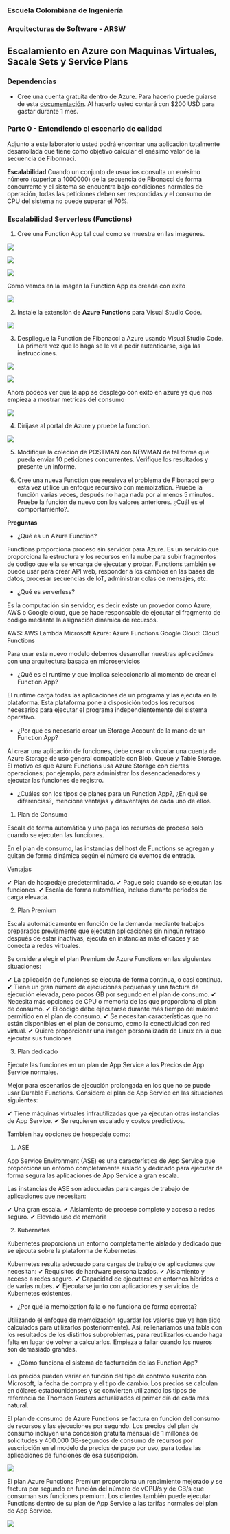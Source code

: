 ### Escuela Colombiana de Ingeniería
### Arquitecturas de Software - ARSW

## Escalamiento en Azure con Maquinas Virtuales, Sacale Sets y Service Plans

### Dependencias
* Cree una cuenta gratuita dentro de Azure. Para hacerlo puede guiarse de esta [documentación](https://azure.microsoft.com/en-us/free/search/?&ef_id=Cj0KCQiA2ITuBRDkARIsAMK9Q7MuvuTqIfK15LWfaM7bLL_QsBbC5XhJJezUbcfx-qAnfPjH568chTMaAkAsEALw_wcB:G:s&OCID=AID2000068_SEM_alOkB9ZE&MarinID=alOkB9ZE_368060503322_%2Bazure_b_c__79187603991_kwd-23159435208&lnkd=Google_Azure_Brand&dclid=CjgKEAiA2ITuBRDchty8lqPlzS4SJAC3x4k1mAxU7XNhWdOSESfffUnMNjLWcAIuikQnj3C4U8xRG_D_BwE). Al hacerlo usted contará con $200 USD para gastar durante 1 mes.

### Parte 0 - Entendiendo el escenario de calidad

Adjunto a este laboratorio usted podrá encontrar una aplicación totalmente desarrollada que tiene como objetivo calcular el enésimo valor de la secuencia de Fibonnaci.

**Escalabilidad**
Cuando un conjunto de usuarios consulta un enésimo número (superior a 1000000) de la secuencia de Fibonacci de forma concurrente y el sistema se encuentra bajo condiciones normales de operación, todas las peticiones deben ser respondidas y el consumo de CPU del sistema no puede superar el 70%.

### Escalabilidad Serverless (Functions)

1. Cree una Function App tal cual como se muestra en las  imagenes.

![](images/part3/part3-function-config.png)

![](images/part3/part3-function-configii.png)

![](images/part3/part3-test-function.png)

Como vemos en la imagen la Function App es creada con exito

![](images/solucion/checkcreation.PNG)

2. Instale la extensión de **Azure Functions** para Visual Studio Code.

![](images/part3/part3-install-extension.png)

3. Despliegue la Function de Fibonacci a Azure usando Visual Studio Code. La primera vez que lo haga se le va a pedir autenticarse, siga las instrucciones.

![](images/part3/part3-deploy-function-1.png)

![](images/part3/part3-deploy-function-2.png)

Ahora podeos ver que la app se desplego con exito en azure ya que nos empieza a mostrar metricas del consumo 

![](images/solucion/metrica1.PNG)


4. Dirijase al portal de Azure y pruebe la function.

![](images/part3/part3-test-function.png)

5. Modifique la coleción de POSTMAN con NEWMAN de tal forma que pueda enviar 10 peticiones concurrentes. Verifique los resultados y presente un informe.

6. Cree una nueva Function que resuleva el problema de Fibonacci pero esta vez utilice un enfoque recursivo con memoization. Pruebe la función varias veces, después no haga nada por al menos 5 minutos. Pruebe la función de nuevo con los valores anteriores. ¿Cuál es el comportamiento?.

**Preguntas**

* ¿Qué es un Azure Function?

Functions proporciona proceso sin servidor para Azure. Es un servicio que proporciona la estructura y los recursos en la nube para subir fragmentos de codigo que ella se encarga de ejecutar y probar. Functions también se puede usar para crear API web, responder a los cambios en las bases de datos, procesar secuencias de IoT, administrar colas de mensajes, etc.

* ¿Qué es serverless?

Es la computación sin servidor, es decir existe un provedor como Azure, AWS o Google cloud, que se hace responsable de ejecutar el fragmento de codigo mediante la asignación dinamica de recursos. 

AWS: AWS Lambda
Microsoft Azure: Azure Functions
Google Cloud: Cloud Functions

Para usar este nuevo modelo debemos desarrollar nuestras aplicaciónes con una arquitectura basada en microservicios 

* ¿Qué es el runtime y que implica seleccionarlo al momento de crear el Function App?

El runtime carga todas las aplicaciones de un programa y las ejecuta en la plataforma. Esta plataforma pone a disposición todos los recursos necesarios para ejecutar el programa independientemente del sistema operativo.

* ¿Por qué es necesario crear un Storage Account de la mano de un Function App?

Al crear una aplicación de funciones, debe crear o vincular una cuenta de Azure Storage de uso general compatible con Blob, Queue y Table Storage. El motivo es que Azure Functions usa Azure Storage con ciertas operaciones; por ejemplo, para administrar los desencadenadores y ejecutar las funciones de registro. 

* ¿Cuáles son los tipos de planes para un Function App?, ¿En qué se diferencias?, mencione ventajas y desventajas de cada uno de ellos.

1. Plan de Consumo

Escala de forma automática y uno paga los recursos de proceso solo cuando se ejecuten las funciones.

En el plan de consumo, las instancias del host de Functions se agregan y quitan de forma dinámica según el número de eventos de entrada.

Ventajas

✔ Plan de hospedaje predeterminado.
✔ Pague solo cuando se ejecutan las funciones.
✔ Escala de forma automática, incluso durante períodos de carga elevada.

2. Plan Premium

Escala automáticamente en función de la demanda mediante trabajos preparados previamente que ejecutan aplicaciones sin ningún retraso después de estar inactivas, ejecuta en instancias más eficaces y se conecta a redes virtuales.

Se onsidera elegir el plan Premium de Azure Functions en las siguientes situaciones:

✔ La aplicación de funciones se ejecuta de forma continua, o casi continua.
✔ Tiene un gran número de ejecuciones pequeñas y una factura de ejecución elevada, pero pocos GB por segundo en el plan de consumo.
✔ Necesita más opciones de CPU o memoria de las que proporciona el plan de consumo.
✔ El código debe ejecutarse durante más tiempo del máximo permitido en el plan de consumo.
✔ Se necesitan características que no están disponibles en el plan de consumo, como la conectividad con red virtual.
✔ Quiere proporcionar una imagen personalizada de Linux en la que ejecutar sus funciones

3. Plan dedicado

Ejecute las funciones en un plan de App Service a los Precios de App Service normales.

Mejor para escenarios de ejecución prolongada en los que no se puede usar Durable Functions. Considere el plan de App Service en las situaciones siguientes:

✔ Tiene máquinas virtuales infrautilizadas que ya ejecutan otras instancias de App Service.
✔ Se requieren escalado y costos predictivos.

Tambien hay opciones de hospedaje como:

1. ASE 

App Service Environment (ASE) es una característica de App Service que proporciona un entorno completamente aislado y dedicado para ejecutar de forma segura las aplicaciones de App Service a gran escala.

Las instancias de ASE son adecuadas para cargas de trabajo de aplicaciones que necesitan:

✔ Una gran escala.
✔ Aislamiento de proceso completo y acceso a redes seguro.
✔ Elevado uso de memoria

2. Kubernetes

Kubernetes proporciona un entorno completamente aislado y dedicado que se ejecuta sobre la plataforma de Kubernetes.

Kubernetes resulta adecuado para cargas de trabajo de aplicaciones que necesitan:
✔ Requisitos de hardware personalizados.
✔ Aislamiento y acceso a redes seguro.
✔ Capacidad de ejecutarse en entornos híbridos o de varias nubes.
✔ Ejecutarse junto con aplicaciones y servicios de Kubernetes existentes.


* ¿Por qué la memoization falla o no funciona de forma correcta?

Utilizando el enfoque de memoización (guardar los valores que ya han sido calculados para utilizarlos posteriormente). Así, rellenaríamos una tabla con los resultados de los distintos subproblemas, para reutilizarlos cuando haga falta en lugar de volver a calcularlos. Empieza a fallar cuando los nueros son demasiado grandes.


* ¿Cómo funciona el sistema de facturación de las Function App?

Los precios pueden variar en función del tipo de contrato suscrito con Microsoft, la fecha de compra y el tipo de cambio. Los precios se calculan en dólares estadounidenses y se convierten utilizando los tipos de referencia de Thomson Reuters actualizados el primer día de cada mes natural.

El plan de consumo de Azure Functions se factura en función del consumo de recursos y las ejecuciones por segundo. Los precios del plan de consumo incluyen una concesión gratuita mensual de 1 millones de solicitudes y 400.000 GB-segundos de consumo de recursos por suscripción en el modelo de precios de pago por uso, para todas las aplicaciones de funciones de esa suscripción. 

![](images/solucion/pre1.PNG)


El plan Azure Functions Premium proporciona un rendimiento mejorado y se factura por segundo en función del número de vCPU/s y de GB/s que consuman sus funciones premium. Los clientes también puede ejecutar Functions dentro de su plan de App Service a las tarifas normales del plan de App Service.

![](images/solucion/pre2.PNG)


